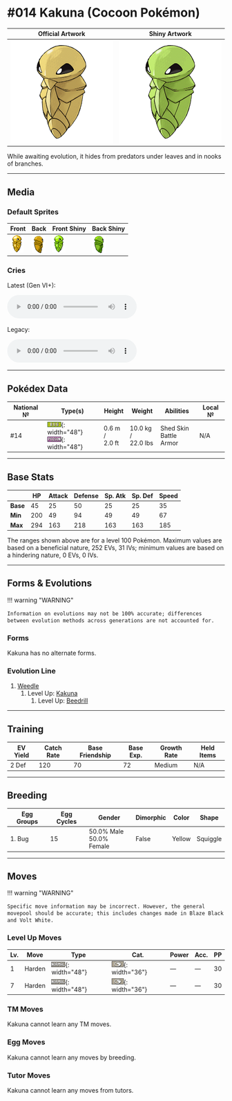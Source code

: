 # #014 Kakuna (Cocoon Pokémon)

| Official Artwork | Shiny Artwork |
| --- | --- |
| ![Official Artwork](../assets/sprites/kakuna/official_artwork.png "Kakuna") | ![Shiny Artwork](../assets/sprites/kakuna/official_artwork_shiny.png "Kakuna") |

While awaiting evolution, it hides from predators under leaves and in nooks of branches.

---

## Media

### Default Sprites

| Front | Back | Front Shiny | Back Shiny |
| --- | --- | --- | --- |
| ![Front](../assets/sprites/kakuna/front.gif "Kakuna") | ![Back](../assets/sprites/kakuna/back.gif "Kakuna") | ![Front Shiny](../assets/sprites/kakuna/front_shiny.gif "Kakuna") | ![Back Shiny](../assets/sprites/kakuna/back_shiny.gif "Kakuna") |

### Cries

Latest (Gen VI+):

<audio controls>
<source src='../../assets/cries/kakuna/latest.ogg' type='audio/ogg'>
  Your browser does not support the audio element.
</audio>

Legacy:

<audio controls>
<source src='../../assets/cries/kakuna/legacy.ogg' type='audio/ogg'>
  Your browser does not support the audio element.
</audio>

---

## Pokédex Data

| National № | Type(s) | Height | Weight | Abilities | Local № |
|------------|---------|--------|--------|-----------|---------|
| #14 | ![bug](../assets/types/bug.png "Bug"){: width="48"}<br>![poison](../assets/types/poison.png "Poison"){: width="48"} | 0.6 m /<br>2.0 ft | 10.0 kg /<br>22.0 lbs | <span class="tooltip" title="The Pokémon may heal its own status problems.">Shed Skin</span><br><span class="tooltip" title="The Pokémon is protected against critical hits.">Battle Armor</span> | N/A |

---

## Base Stats
|   | HP | Attack | Defense | Sp. Atk | Sp. Def | Speed |
|---|----|--------|---------|---------|---------|-------|
| **Base** | 45 | 25 | 50 | 25 | 25 | 35 |
| **Min** | 200 | 49 | 94 | 49 | 49 | 67 |
| **Max** | 294 | 163 | 218 | 163 | 163 | 185 |

The ranges shown above are for a level 100 Pokémon. Maximum values are based on a beneficial nature, 252 EVs, 31 IVs; minimum values are based on a hindering nature, 0 EVs, 0 IVs.

---

## Forms & Evolutions

!!! warning "WARNING"

    Information on evolutions may not be 100% accurate; differences between evolution methods across generations are not accounted for.

### Forms

Kakuna has no alternate forms.

### Evolution Line

1. [Weedle](weedle.md/)
    1. Level Up: [Kakuna](kakuna.md/)
        1. Level Up: [Beedrill](beedrill.md/)





---

## Training

| EV Yield | Catch Rate | Base Friendship | Base Exp. | Growth Rate | Held Items |
|----------|------------|-----------------|-----------|-------------|------------|
| 2 Def | 120 | 70 | 72 | Medium | N/A |

---

## Breeding

| Egg Groups | Egg Cycles | Gender | Dimorphic | Color | Shape |
|------------|------------|--------|-----------|-------|-------|
| 1. Bug | 15 | 50.0% Male<br>50.0% Female | False | Yellow | Squiggle |

---

## Moves

!!! warning "WARNING"

    Specific move information may be incorrect. However, the general movepool should be accurate; this includes changes made in Blaze Black and Volt White.

### Level Up Moves

| Lv. | Move | Type | Cat. | Power | Acc. | PP |
| --- | --- | --- | --- | --- | --- | --- |
| 1 | <span class="tooltip" title="The user stiffens all the muscles in its body to raise its Defense stat. ">Harden</span> | ![normal](../assets/types/normal.png "Normal"){: width="48"} | ![status](../assets/move_category/status.png "Status"){: width="36"} | — | — | 30 |
| 7 | <span class="tooltip" title="The user stiffens all the muscles in its body to raise its Defense stat. ">Harden</span> | ![normal](../assets/types/normal.png "Normal"){: width="48"} | ![status](../assets/move_category/status.png "Status"){: width="36"} | — | — | 30 |

### TM Moves

Kakuna cannot learn any TM moves.
### Egg Moves

Kakuna cannot learn any moves by breeding.
### Tutor Moves

Kakuna cannot learn any moves from tutors.

